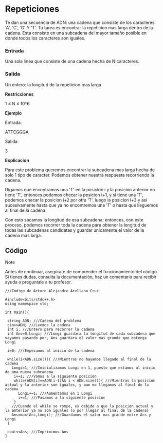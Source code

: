 # Repeticiones

Te dan una secuencia de ADN: una cadena que consiste de los caracteres 'A', 'C', 'G' Y 'T'. Tu tarea es encontrar la repeticion mas larga dentro de la cadena. Esta consiste en una subcadena del mayor tamaño posible en donde todos los caracteres son iguales.

### Entrada

Una sola linea que consiste de una cadena hecha de N caracteres.

### Salida

Un entero: la longitud de la repeticion mas larga

**Restricciones**

1 ≤ N ≤ 10^6

**Ejemplo**

Entrada:

ATTCGGGA

Salida:

3

**Explicacion**

Para este problema queremos encontrar la subcadena mas larga hecha de solo 1 tipo de caracter. Podemos obtener nuestra respuesta recorriendo la cadena.

Digamos que encontramos una 'T' en la posicion i y la posicion anterior no tiene 'T', entonces podemos checar la posicion i+1, y si tiene una 'T', podemos checar la posicion i+2 por otra 'T', luego la posicion i+3 y asi sucesivamente hasta que ya no encontremos una 'T' o hasta que lleguemos al final de la cadena.

Con esto sacamos la longitud de esa subcadena; entonces, con este proceso, podemos recorrer toda la cadena para obtener la longitud de todas las subcadenas candidatas y guardar unicamente el valor de la cadena mas larga.

## Código

> [!NOTE]  
> Antes de continuar, asegúrate de comprender el funcionamiento del código.  
> Si tienes dudas, consulta la documentación, haz un comentario para recibir ayuda o preguntale a tu profesor.

```
///Codigo de Arturo Alejandro Arellano Cruz

#include<bits/stdc++.h>
using namespace std;

int main(){

 string ADN; ///Cadena del problema
 cin>>ADN; ///Leemos la cadena
 int i; ///Entero para recorrer la cadena
 int Ans=0,Longi; ///Longi guardara la longitud de cada subcadena que vayamos pasando por, Ans guardara el valor mas grande que obtenga Longi

 i=0; ///Empezamos al inicio de la cadena

 while(i<ADN.size()){ ///Mientras no hayamos llegado al final de la cadena
   Longi=1; ///Inicializamos Longi en 1, puesto que estamos al inicio de una nueva subcadena
    i+=1; ///Vamos a la siguiente posicion
    while(ADN[i]==ADN[i-1]&& i < ADN.size()){ ///Mientras la posicion actual y la anterior son iguales, y aun no llegamos al final de la cadena
      Longi+=1; ///Aumentamos en 1 Longi
      i+=1; ///Pasamos a la siguiente posicion
    }
   ///Cuando el while se rompe, es debido a que la posicion actual y la anterior ya no son iguales (o por llegar al final de la cadena)
   Ans=max(Ans,Longi); ///Guardamos el valor mas grande entre Ans y Longi
 }

 cout<<Ans; ///Imprimimos Ans
}
```
